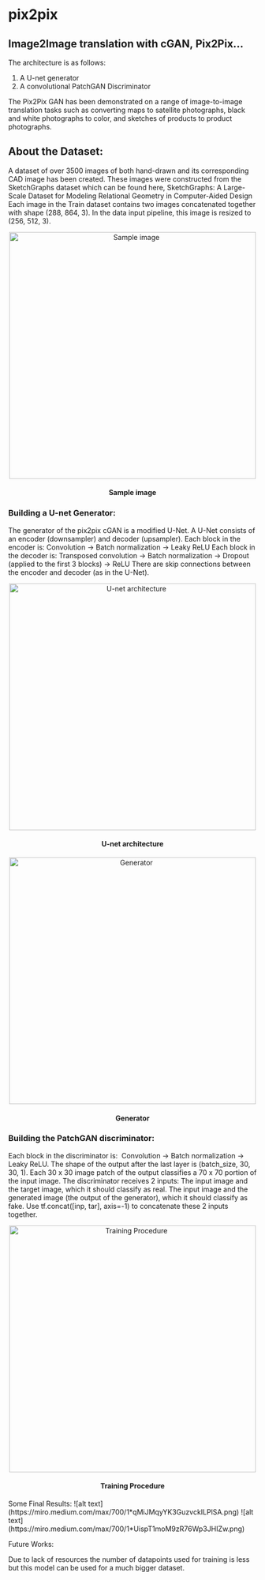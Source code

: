 # pix2pix
## Image2Image translation with cGAN, Pix2Pix…

The architecture is as follows:
1) A U-net generator
2) A convolutional PatchGAN Discriminator

The Pix2Pix GAN has been demonstrated on a range of image-to-image translation tasks such as converting maps to satellite photographs, black and white photographs to color, and sketches of products to product photographs.

## About the Dataset:
A dataset of over 3500 images of both hand-drawn and its corresponding CAD image has been created. These images were constructed from the SketchGraphs dataset which can be found here, SketchGraphs: A Large-Scale Dataset for Modeling Relational Geometry in Computer-Aided Design
Each image in the Train dataset contains two images concatenated together with shape (288, 864, 3). In the data input pipeline, this image is resized to (256, 512, 3).

<p align="center">
  <img width="500" src="https://miro.medium.com/max/700/1*NkwLb7g7ws-o4MyTZlMWsw.png" alt="Sample image">
  <br>
  <h4 align="center">Sample image</h4>
</p>


### Building a U-net Generator:
The generator of the pix2pix cGAN is a modified U-Net. A U-Net consists of an encoder (downsampler) and decoder (upsampler).
Each block in the encoder is: Convolution -> Batch normalization -> Leaky ReLU
Each block in the decoder is: Transposed convolution -> Batch normalization -> Dropout (applied to the first 3 blocks) -> ReLU
There are skip connections between the encoder and decoder (as in the U-Net).


<p align="center">
  <img width="500" src="https://miro.medium.com/max/626/1*qckzBmbO9vW__8JF0os_Rw.png" alt="U-net architecture">
  <br>
  <h4 align="center">U-net architecture</h4>
</p>
<p align="center">
  <img width="500" src="https://miro.medium.com/max/564/1*hMh9TL1lRsBlXDL9FTsdFw.png" alt="Generator">
  <br>
  <h4 align="center">Generator</h4>
</p>

### Building the PatchGAN discriminator:

Each block in the discriminator is: 
Convolution -> Batch normalization -> Leaky ReLU.
The shape of the output after the last layer is (batch_size, 30, 30, 1).
Each 30 x 30 image patch of the output classifies a 70 x 70 portion of the input image.
The discriminator receives 2 inputs:
The input image and the target image, which it should classify as real.
The input image and the generated image (the output of the generator), which it should classify as fake.
Use tf.concat([inp, tar], axis=-1) to concatenate these 2 inputs together.

<p style="!background-color: #b6c2d4" align="center">
  <img  width="500" src="https://miro.medium.com/max/564/1*XjPW3JhJComj_T9zr1W7ZA.png" alt="Training Procedure">
  <br>
  <h4 align="center">Training Procedure</h4>
</p>
Some Final Results:
![alt text](https://miro.medium.com/max/700/1*qMiJMqyYK3GuzvckILPlSA.png)
![alt text](https://miro.medium.com/max/700/1*UispT1moM9zR76Wp3JHIZw.png)

Future Works:

Due to lack of resources the number of datapoints used for training is less but this model can be used for a much bigger dataset.
